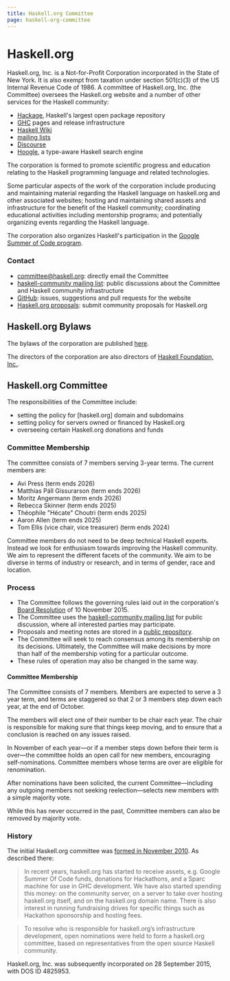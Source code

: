 ```yaml
---
title: Haskell.org Committee
page: haskell-org-committee
---
```


# Haskell.org

Haskell.org, Inc. is a Not-for-Profit Corporation incorporated in the State of
New York. It is also exempt from taxation under section 501(c)(3) of the US
Internal Revenue Code of 1986. A committee of Haskell.org, Inc. (the Committee)
oversees the Haskell.org website and a number of other services for the Haskell
community:

  * [Hackage], Haskell's largest open package repository
  * [GHC] pages and release infrastructure
  * [Haskell Wiki][wiki]
  * [mailing lists][mailing]
  * [Discourse][discourse]
  * [Hoogle], a type-aware Haskell search engine

The corporation is formed to promote scientific progress and education relating
to the Haskell programming language and related technologies.

Some particular aspects of the work of the corporation include producing and
maintaining material regarding the Haskell language on haskell.org and other
associated websites; hosting and maintaining shared assets and infrastructure
for the benefit of the Haskell community; coordinating educational activities
including mentorship programs; and potentially organizing events regarding the
Haskell language.

The corporation also organizes Haskell's participation in the
[Google Summer of Code program][gsoc].

### Contact

  * [committee@haskell.org][email]: directly email the Committee
  * [haskell-community mailing list][list]: public discussions about the
    Committee and Haskell community infrastructure
  * [GitHub][github]: issues, suggestions and pull requests for the website
  * [Haskell.org proposals][repo]: submit community proposals for Haskell.org

## Haskell.org Bylaws

The bylaws of the corporation are published
[here](https://gitlab.haskell.org/hf/meta/-/blob/main/bylaws/Bylaws_of_Haskell.org_Inc.md).

The directors of the corporation are also directors of
[Haskell Foundation, Inc.](https://haskell.foundation/).

## Haskell.org Committee

The responsibilities of the Committee include:

  * setting the policy for [haskell.org] domain and subdomains
  * setting policy for servers owned or financed by Haskell.org
  * overseeing certain Haskell.org donations and funds

### Committee Membership

The committee consists of 7 members serving 3-year terms. The current members
are:

  * Avi Press (term ends 2026)
  * Matthías Páll Gissurarson (term ends 2026)
  * Moritz Angermann (term ends 2026)
  * Rebecca Skinner (term ends 2025)
  * Théophile "Hécate" Choutri (term ends 2025)
  * Aaron Allen (term ends 2025)
  * Tom Ellis (vice chair, vice treasurer) (term ends 2024)

Committee members do not need to be deep technical Haskell experts. Instead we
look for enthusiasm towards improving the Haskell community. We aim to represent
the different facets of the community. We aim to be diverse in terms of industry
or research, and in terms of gender, race and location.

### Process

* The Committee follows the governing rules laid out in the corporation's
  [Board Resolution](/2015-11-10-Haskell-Org-Board-Resolution.pdf) of
  10 November 2015.
* The Committee uses the [haskell-community mailing list][list] for public
  discussion, where all interested parties may participate.
* Proposals and meeting notes are stored in a [public repository][repo].
* The Committee will seek to reach consensus among its membership on its
  decisions. Ultimately, the Committee will make decisions by more than half of
  the membership voting for a particular outcome.
* These rules of operation may also be changed in the same way.

#### Committee Membership

The Committee consists of 7 members. Members are expected to serve a 3 year
term, and terms are staggered so that 2 or 3 members step down each year, at the
end of October.

The members will elect one of their number to be chair each year. The chair is
responsible for making sure that things keep moving, and to ensure that a
conclusion is reached on any issues raised.

In November of each year—or if a member steps down before their term is over—the
committee holds an open call for new members, encouraging self-nominations.
Committee members whose terms are over are eligible for renomination.

After nominations have been solicited, the current Committee—including any
outgoing members not seeking reelection—selects new members with a simple
majority vote.

While this has never occurred in the past, Committee members can also be removed
by majority vote.

### History

The initial Haskell.org committee was
[formed in November 2010](https://mail.haskell.org/pipermail/haskell/2010-November/022375.html).
As described there:

> In recent years, haskell.org has started to receive assets, e.g. Google Summer
Of Code funds, donations for Hackathons, and a Sparc machine for use in GHC
development. We have also started spending this money: on the community server,
on a server to take over hosting haskell.org itself, and on the haskell.org
domain name. There is also interest in running fundraising drives for specific
things such as Hackathon sponsorship and hosting fees.

> To resolve who is responsible for haskell.org’s infrastructure development,
open nominations were held to form a haskell.org committee, based on
representatives from the open source Haskell community.

Haskell.org, Inc. was subsequently incorporated on 28 September 2015, with
DOS ID 4825953.

[discourse]: https://discourse.haskell.org
[email]: mailto:committee@haskell.org
[Hackage]: https://hackage.haskell.org/
[Hoogle]: https://hoogle.haskell.org/
[GHC]: https://www.haskell.org/ghc/
[github]: https://github.com/haskell-infra/www.haskell.org/
[list]: https://mail.haskell.org/cgi-bin/mailman/listinfo/haskell-community
[mailing]: https://www.haskell.org/mailing-lists/
[repo]: https://github.com/haskell-org/committee
[gsoc]: https://summer.haskell.org/
[wiki]: https://wiki.haskell.org/Haskell
